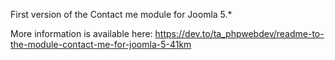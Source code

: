 First version of the Contact me module for Joomla 5.*

More information is available here:
https://dev.to/ta_phpwebdev/readme-to-the-module-contact-me-for-joomla-5-41km
